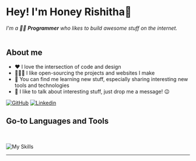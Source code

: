 # Hey! I'm Honey Rishitha👋

<p>
  <em>
    I'm a  🧑‍💻 <b>Programmer</b>  who likes to build awesome stuff on the internet. <br/><br/>
  </em>
</p>

## **About me**

- ❤️ I love the intersection of code and design
- 👨🏽‍💻 I like open-sourcing the projects and websites I make
- 🌱 You can find me learning new stuff, especially sharing interesting new tools and technologies
- 💬 I like to talk about interesting stuff, just drop me a message! 😉

[![GitHub](https://img.shields.io/badge/-Github-000?logo=Github&logoColor=white&style=for-the-badge)](https://github.com/Honeyrishitha/)
[![Linkedin](https://img.shields.io/badge/-LinkedIn-blue?style=for-the-badge&logo=Linkedin&logoColor=white)](https://www.linkedin.com/in/yandra-honey-rishitha/)


## **Go-to Languages and Tools**

</br>

![My Skills](https://skillicons.dev/icons?i=js,html,css,tailwind,react,python,nodejs,mysql,nextjs,vscode,c,cpp,java,github,aws,bootstrap,mongodb,figma,pps&perline=14)

<hr />
